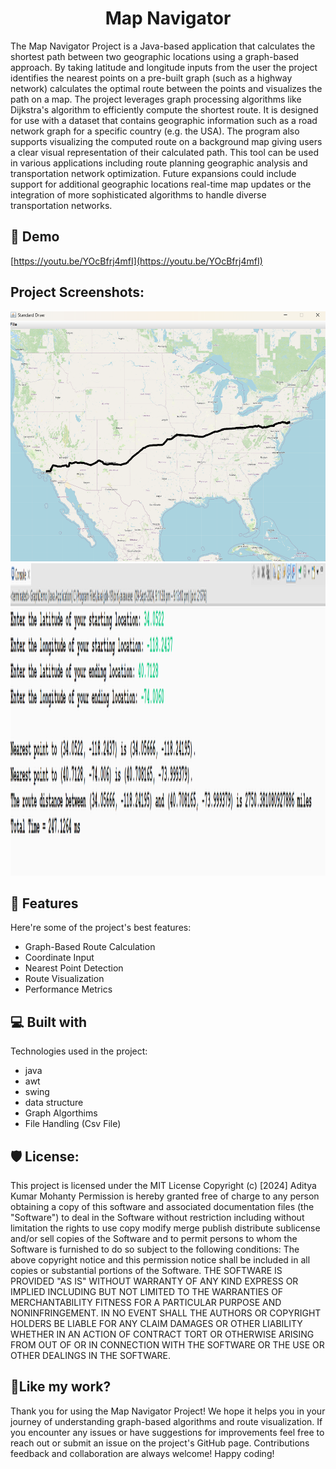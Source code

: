 <h1 align="center" id="title">Map Navigator</h1>

<p id="description">The Map Navigator Project is a Java-based application that calculates the shortest path between two geographic locations using a graph-based approach. By taking latitude and longitude inputs from the user the project identifies the nearest points on a pre-built graph (such as a highway network) calculates the optimal route between the points and visualizes the path on a map. The project leverages graph processing algorithms like Dijkstra's algorithm to efficiently compute the shortest route. It is designed for use with a dataset that contains geographic information such as a road network graph for a specific country (e.g. the USA). The program also supports visualizing the computed route on a background map giving users a clear visual representation of their calculated path. This tool can be used in various applications including route planning geographic analysis and transportation network optimization. Future expansions could include support for additional geographic locations real-time map updates or the integration of more sophisticated algorithms to handle diverse transportation networks.</p>

<h2>🚀 Demo</h2>

[https://youtu.be/YOcBfrj4mfI](https://youtu.be/YOcBfrj4mfI)

<h2>Project Screenshots:</h2>

<img src="https://github.com/AdityaKumarMohanty/MapNavigator/blob/e6565ed8caa9325e52718f54cee1f82b3d2b363d/images/Final%20result.png" alt="project-screenshot" width="600" height="400/">

<img src="https://github.com/AdityaKumarMohanty/MapNavigator/blob/16cab965fef8236b4a78e2639fd4ea8b8c3a89c8/images/input%20and%20result.png" alt="project-screenshot" width="1000" height="500/">

  
  
<h2>🧐 Features</h2>

Here're some of the project's best features:

*   Graph-Based Route Calculation
*   Coordinate Input
*   Nearest Point Detection
*   Route Visualization
*   Performance Metrics

  
  
<h2>💻 Built with</h2>

Technologies used in the project:

*   java
*   awt
*   swing
*   data structure
*   Graph Algorthims
*   File Handling (Csv File)

<h2>🛡️ License:</h2>

This project is licensed under the MIT License Copyright (c) \[2024\] Aditya Kumar Mohanty Permission is hereby granted free of charge to any person obtaining a copy of this software and associated documentation files (the "Software") to deal in the Software without restriction including without limitation the rights to use copy modify merge publish distribute sublicense and/or sell copies of the Software and to permit persons to whom the Software is furnished to do so subject to the following conditions: The above copyright notice and this permission notice shall be included in all copies or substantial portions of the Software. THE SOFTWARE IS PROVIDED "AS IS" WITHOUT WARRANTY OF ANY KIND EXPRESS OR IMPLIED INCLUDING BUT NOT LIMITED TO THE WARRANTIES OF MERCHANTABILITY FITNESS FOR A PARTICULAR PURPOSE AND NONINFRINGEMENT. IN NO EVENT SHALL THE AUTHORS OR COPYRIGHT HOLDERS BE LIABLE FOR ANY CLAIM DAMAGES OR OTHER LIABILITY WHETHER IN AN ACTION OF CONTRACT TORT OR OTHERWISE ARISING FROM OUT OF OR IN CONNECTION WITH THE SOFTWARE OR THE USE OR OTHER DEALINGS IN THE SOFTWARE.

<h2>💖Like my work?</h2>

Thank you for using the Map Navigator Project! We hope it helps you in your journey of understanding graph-based algorithms and route visualization. If you encounter any issues or have suggestions for improvements feel free to reach out or submit an issue on the project's GitHub page. Contributions feedback and collaboration are always welcome! Happy coding!
